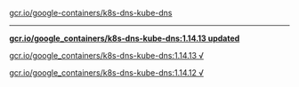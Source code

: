 [gcr.io/google-containers/k8s-dns-kube-dns](https://hub.docker.com/r/sqeven/k8s-dns-kube-dns/tags/) 

----
**[gcr.io/google_containers/k8s-dns-kube-dns:1.14.13 updated](https://hub.docker.com/r/sqeven/k8s-dns-kube-dns/tags/)**

[gcr.io/google_containers/k8s-dns-kube-dns:1.14.13 √](https://hub.docker.com/r/sqeven/k8s-dns-kube-dns/tags/)

[gcr.io/google_containers/k8s-dns-kube-dns:1.14.12 √](https://hub.docker.com/r/sqeven/k8s-dns-kube-dns/tags/)

